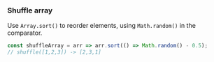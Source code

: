 ### Shuffle array

Use `Array.sort()` to reorder elements, using `Math.random()` in the comparator.

```js
const shuffleArray = arr => arr.sort(() => Math.random() - 0.5);
// shuffle([1,2,3]) -> [2,3,1]
```
